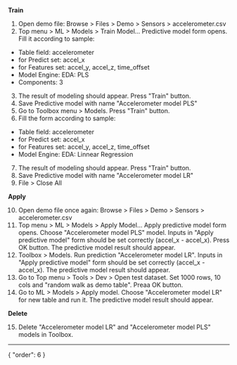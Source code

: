 **Train**

1. Open demo file: Browse > Files > Demo > Sensors > accelerometer.csv
2. Top menu > ML > Models > Train Model... Predictive model form opens. Fill it according to sample:

* Table field: accelerometer
* for Predict set: accel_x
* for Features set: accel_y, accel_z, time_offset
* Model Engine: EDA: PLS
* Components: 3

3. The result of modeling should appear. Press "Train" button.
4. Save Predictive model with name "Accelerometer model PLS"
5. Go to Toolbox menu > Models. Press "Train" button.
6. Fill the form according to sample:

* Table field: accelerometer
* for Predict set: accel_x
* for Features set: accel_y, accel_z, time_offset
* Model Engine: EDA: Linnear Regression
7. The result of modeling should appear. Press "Train" button. 
8. Save Predictive model with name "Accelerometer model LR"
9. File > Close All

**Apply**

10. Open demo file once again: Browse > Files > Demo > Sensors > accelerometer.csv
11. Top menu > ML > Models > Apply Model... Apply predictive model form opens. Choose "Accelerometer model PLS" model. Inputs in "Apply predictive model" form should be set correctly (accel_x - accel_x). Press OK button. The predictive model result should appear.
12. Toolbox > Models. Run prediction "Accelerometer model LR". Inputs in "Apply predictive model" form should be set correctly (accel_x - accel_x). The predictive model result should appear.
13. Go to Top menu > Tools > Dev > Open test dataset. Set 1000 rows, 10 cols and "random walk as demo table". Preaa OK button. 
14. Go to ML > Models > Apply model. Choose "Accelerometer model LR" for new table and run it. The predictive model result should appear.

**Delete** 

15. Delete "Accelerometer model LR" and "Accelerometer model PLS" models in Toolbox. 

---
{
  "order": 6
}